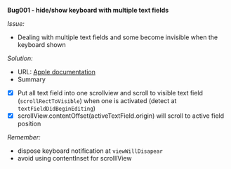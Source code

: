 **Bug001 - hide/show keyboard with multiple text fields**

_Issue:_
- Dealing with multiple text fields and some become invisible when the keyboard shown

_Solution:_
- URL:
  [Apple documentation](https://developer.apple.com/library/content/documentation/StringsTextFonts/Conceptual/TextAndWebiPhoneOS/KeyboardManagement/KeyboardManagement.html)
- Summary  
- [x] Put all text field into one scrollview and scroll to visible text field (`scrollRectToVisible`) when one is activated (detect at `textFieldDidBeginEditing`)
- [x]  scrollView.contentOffset(activeTextField.origin) will scroll to active field position

_Remember:_ 
- dispose keyboard notification at `viewWillDisapear` 
- avoid using contentInset for scrolllView
